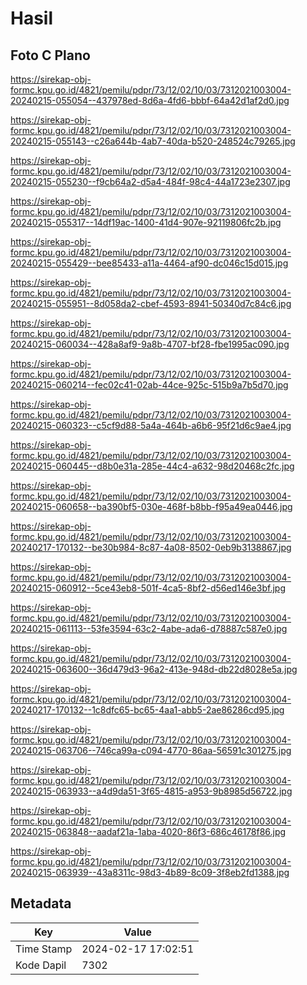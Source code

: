 # Hasil

## Foto C Plano

https://sirekap-obj-formc.kpu.go.id/4821/pemilu/pdpr/73/12/02/10/03/7312021003004-20240215-055054--437978ed-8d6a-4fd6-bbbf-64a42d1af2d0.jpg

https://sirekap-obj-formc.kpu.go.id/4821/pemilu/pdpr/73/12/02/10/03/7312021003004-20240215-055143--c26a644b-4ab7-40da-b520-248524c79265.jpg

https://sirekap-obj-formc.kpu.go.id/4821/pemilu/pdpr/73/12/02/10/03/7312021003004-20240215-055230--f9cb64a2-d5a4-484f-98c4-44a1723e2307.jpg

https://sirekap-obj-formc.kpu.go.id/4821/pemilu/pdpr/73/12/02/10/03/7312021003004-20240215-055317--14df19ac-1400-41d4-907e-92119806fc2b.jpg

https://sirekap-obj-formc.kpu.go.id/4821/pemilu/pdpr/73/12/02/10/03/7312021003004-20240215-055429--bee85433-a11a-4464-af90-dc046c15d015.jpg

https://sirekap-obj-formc.kpu.go.id/4821/pemilu/pdpr/73/12/02/10/03/7312021003004-20240215-055951--8d058da2-cbef-4593-8941-50340d7c84c6.jpg

https://sirekap-obj-formc.kpu.go.id/4821/pemilu/pdpr/73/12/02/10/03/7312021003004-20240215-060034--428a8af9-9a8b-4707-bf28-fbe1995ac090.jpg

https://sirekap-obj-formc.kpu.go.id/4821/pemilu/pdpr/73/12/02/10/03/7312021003004-20240215-060214--fec02c41-02ab-44ce-925c-515b9a7b5d70.jpg

https://sirekap-obj-formc.kpu.go.id/4821/pemilu/pdpr/73/12/02/10/03/7312021003004-20240215-060323--c5cf9d88-5a4a-464b-a6b6-95f21d6c9ae4.jpg

https://sirekap-obj-formc.kpu.go.id/4821/pemilu/pdpr/73/12/02/10/03/7312021003004-20240215-060445--d8b0e31a-285e-44c4-a632-98d20468c2fc.jpg

https://sirekap-obj-formc.kpu.go.id/4821/pemilu/pdpr/73/12/02/10/03/7312021003004-20240215-060658--ba390bf5-030e-468f-b8bb-f95a49ea0446.jpg

https://sirekap-obj-formc.kpu.go.id/4821/pemilu/pdpr/73/12/02/10/03/7312021003004-20240217-170132--be30b984-8c87-4a08-8502-0eb9b3138867.jpg

https://sirekap-obj-formc.kpu.go.id/4821/pemilu/pdpr/73/12/02/10/03/7312021003004-20240215-060912--5ce43eb8-501f-4ca5-8bf2-d56ed146e3bf.jpg

https://sirekap-obj-formc.kpu.go.id/4821/pemilu/pdpr/73/12/02/10/03/7312021003004-20240215-061113--53fe3594-63c2-4abe-ada6-d78887c587e0.jpg

https://sirekap-obj-formc.kpu.go.id/4821/pemilu/pdpr/73/12/02/10/03/7312021003004-20240215-063600--36d479d3-96a2-413e-948d-db22d8028e5a.jpg

https://sirekap-obj-formc.kpu.go.id/4821/pemilu/pdpr/73/12/02/10/03/7312021003004-20240217-170132--1c8dfc65-bc65-4aa1-abb5-2ae86286cd95.jpg

https://sirekap-obj-formc.kpu.go.id/4821/pemilu/pdpr/73/12/02/10/03/7312021003004-20240215-063706--746ca99a-c094-4770-86aa-56591c301275.jpg

https://sirekap-obj-formc.kpu.go.id/4821/pemilu/pdpr/73/12/02/10/03/7312021003004-20240215-063933--a4d9da51-3f65-4815-a953-9b8985d56722.jpg

https://sirekap-obj-formc.kpu.go.id/4821/pemilu/pdpr/73/12/02/10/03/7312021003004-20240215-063848--aadaf21a-1aba-4020-86f3-686c46178f86.jpg

https://sirekap-obj-formc.kpu.go.id/4821/pemilu/pdpr/73/12/02/10/03/7312021003004-20240215-063939--43a8311c-98d3-4b89-8c09-3f8eb2fd1388.jpg


## Metadata

| Key        | Value               |
| ---------- | ------------------- |
| Time Stamp | 2024-02-17 17:02:51 |
| Kode Dapil | 7302                |



